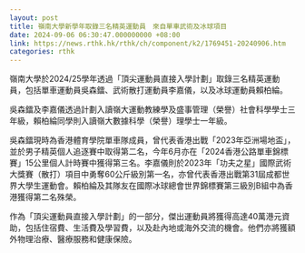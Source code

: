 ```yaml
---
layout: post
title: 嶺南大學新學年取錄三名精英運動員　來自單車武術及冰球項目
date: 2024-09-06 06:30:47.000000000 +08:00
link: https://news.rthk.hk/rthk/ch/component/k2/1769451-20240906.htm
categories: rthk
---
```


嶺南大學於2024/25學年透過「頂尖運動員直接入學計劃」取錄三名精英運動員，包括單車運動員吳森鐳、武術散打運動員李嘉儀，以及冰球運動員賴柏綸。
 
吳森鐳及李嘉儀透過計劃入讀嶺大運動教練學及盛事管理（榮譽）社會科學學士三年級，賴柏綸同學則入讀嶺大數據科學（榮譽）理學士一年級。
 
吳森鐳現時為香港體育學院單車隊成員，曾代表香港出戰「2023年亞洲場地盃」，並於男子精英個人追逐賽中取得第二名，今年6月亦在「2024香港公路單車錦標賽」15公里個人計時賽中獲得第三名。李嘉儀則於2023年「功夫之星」國際武術大獎賽（散打）項目中勇奪60公斤級別第一名，亦曾代表香港出戰第31屆成都世界大學生運動會。賴柏綸及其隊友在國際冰球總會世界錦標賽第三級別B組中為香港獲得第二名殊榮。
 
作為「頂尖運動員直接入學計劃」的一部分，傑出運動員將獲得高達40萬港元資助，包括住宿費、生活費及學習費，以及赴內地或海外交流的機會。他們亦將獲額外物理治療、醫療服務和健康保險。

